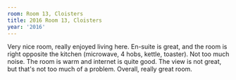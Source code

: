 ```yaml
---
room: Room 13, Cloisters
title: 2016 Room 13, Cloisters
year: '2016'
---
```


Very nice room, really enjoyed living here. En-suite is great, and the room is right opposite the kitchen (microwave, 4 hobs, kettle, toaster). Not too much noise. The room is warm and internet is quite good. The view is not great, but that's not too much of a problem. Overall, really great room.
